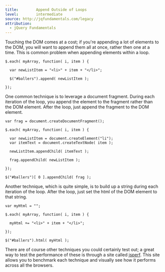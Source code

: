 ```yaml
---
title:        Append Outside of Loops
level:        intermediate
source: http://jqfundamentals.com/legacy
attribution:
  - jQuery Fundamentals
---
```


Touching the DOM comes at a cost; if you're appending a lot of elements to the
DOM, you will want to append them all at once, rather then one at a time. This is common problem when appending elements within a loop.

```
$.each( myArray, function( i, item ) {

  var newListItem = "<li>" + item + "</li>";

  $("#ballers").append( newListItem );

});
```

One common technique is to leverage a document fragment. During each iteration
of the loop, you append the element to the fragment rather than the DOM
element. After the loop, just append the fragment to the DOM element.

```
var frag = document.createDocumentFragment();

$.each( myArray, function( i, item ) {

  var newListItem = document.createElement("li");
  var itemText = document.createTextNode( item );

  newListItem.appendChild( itemText );

  frag.appendChild( newListItem );

});

$("#ballers")[ 0 ].appendChild( frag );
```

Another technique, which is quite simple, is to build up a string during each iteration of the loop. After the loop, just set the html of the DOM element to that string.

```
var myHtml = "";

$.each( myArray, function( i, item ) {

  myHtml += "<li>" + item + "</li>";

});

$("#ballers").html( myHtml );
```

There are of course other techniques you could certainly test out; a great way to test the performance of these is through a site called [jsperf](http://jsperf.com). This site allows you to benchmark each technique and visually see how it performs across all the browsers.
